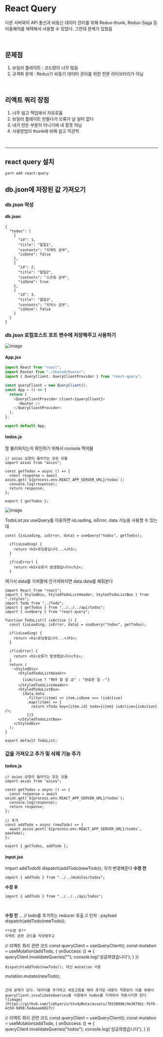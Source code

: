 # React Query
다른 서버와의 API 통신과 비동신 데이터 관리를 위해 Redux-thunk, Redux-Saga 등 미들웨어를 채택해서 사용할 수 있었다. 그런데 문제가 있었음

<br/>

## 문제점
1. 보일러 플레이트 : 코드량이 너무 많음 <br/>
2. 규격화 문제 : Redux가 비동기 데이터 관리를 위한 전문 라이브러리가 아님<br/>

<br/>

## 리액트 쿼리 장점
1. 너무 쉽고 책임에서 자유로움 <br/>
2. 보일러 플레이트 만들다가 오류가 날 일이 없다 <br/>
3. 내가 만든 부분이 아니기에 내 잘못 아님 <br/>
4. 사용방법이 thunk에 비해 쉽고 직관적 <br/>

<br/>
<hr/>

## react query 설치
```
yarn add react-query
```

## db.json에 저장된 값 가져오기
### db.json 작성
#### db.json
```
{
  "todos": [
    {
      "id": 1,
      "title": "할일1",
      "contents": "리액트 공부",
      "isDone": false
    },
    {
      "id": 2,
      "title": "할일2",
      "contents": "스프링 공부",
      "isDone": true
    },
    {
      "id": 3,
      "title": "할일3",
      "contents": "리덕스 공부",
      "isDone": false
    }
  ]
}
```

### db.json 로컬호스트 포트 변수에 저장해주고 사용하기
![image](https://github.com/limhyerin/StudyNote/assets/70150896/f38f4621-3a61-45dd-8da7-2a6e0b22b9b9)

#### App.jsx
```js
import React from "react";
import Router from "./shared/Router";
import { QueryClient, QueryClientProvider } from "react-query";

const queryClient = new QueryClient();
const App = () => {
  return (
    <QueryClientProvider client={queryClient}>
      <Router />
    </QueryClientProvider>
  );
};

export default App;
```

#### todos.js
잘 불러와지는지 확인하기 위해서 console 찍어봄
```
// axios 요청이 들어가는 모든 모듈
import axios from "axios";

const getTodos = async () => {
  const response = await axios.get(`${process.env.REACT_APP_SERVER_URL}/todos`);
  console.log(response);
  return response;
};

export { getTodos };
```

![image](https://github.com/limhyerin/StudyNote/assets/70150896/c4d34f44-c86b-4719-bce3-faf6e2db060a)

TodoList.jsx
useQuery를 이용하면 isLoading, isError, data 기능을 사용할 수 있는데
```
const {isLoading, isError, data} = useQuery("todos", getTodos);

  if(isLoading) {
    return <h1>로딩중입니다...</h1>;
  }

  if(isError) {
    return <h1>오류가 발생했습니다</h1>;
  }
```

여기서 data를 가져올때 안가져와지면 data.data를 해줘본다
```
import React from "react";
import { StyledDiv, StyledTodoListHeader, StyledTodoListBox } from "./styles";
import Todo from "../Todo";
import { getTodos } from "../../../api/todos";
import { useQuery } from "react-query";

function TodoList({ isActive }) {
  const {isLoading, isError, data} = useQuery("todos", getTodos);

  if(isLoading) {
    return <h1>로딩중입니다...</h1>;
  }

  if(isError) {
    return <h1>오류가 발생했습니다</h1>;
  }
  return (
    <StyledDiv>
      <StyledTodoListHeader>
        {isActive ? "해야 할 일 ⛱" : "완료한 일 ✅"}
      </StyledTodoListHeader>
      <StyledTodoListBox>
        {data.data
          .filter((item) => item.isDone === !isActive)
          .map((item) => {
            return <Todo key={item.id} todo={item} isActive={isActive} />;
          })}
      </StyledTodoListBox>
    </StyledDiv>
  );
}

export default TodoList;
```

### 값을 가져오고 추가 및 삭제 기능 추가
#### todos.js
```
// axios 요청이 들어가는 모든 모듈
import axios from "axios";

const getTodos = async () => {
  const response = await axios.get(`${process.env.REACT_APP_SERVER_URL}/todos`);
  console.log(response);
  return response;
};

// 추가
const addTodo = async (newTodo) => {
  await axios.post(`${process.env.REACT_APP_SERVER_URL}/todos`, newTodo);
};

export { getTodos, addTodo };
```

#### input.jsx
import addTodo와 dispatch(addTodo(newTodo)); 각각 변경해준다
**수정 전**
```
import { addTodo } from "../../modules/todos";
```
**수정 후**
```
import { addTodo } from "../../../api/todos";
```

<br/>

**수정 전**
...
// todo를 추가하는 reducer 호출
// 인자 : payload
dispatch(addTodo(newTodo));
```
**수정 후**
리액트 관련 코드를 작성해주고
```
// 리액트 뭐리 관련 코드
  const queryClient = useQueryClient();
  const mutation = useMutation(addTodo, {
    onSuccess: () => {
      queryClient.invalidateQueries("");
      console.log('성공하였습니다');
    }
  })
```
dispatch(addTodo(newTodo)); 대신 mutation 사용
```
mutation.mutate(newTodo);
```

근데 문제가 있다. 데이터를 추가하고 새로고침을 해야 추가된 내용이 적용된다 이를 위해서
queryClient.invalidateQueries를 사용해서 todos를 가져와서 적용시키면 된다
![image](https://github.com/limhyerin/StudyNote/assets/70150896/9e38792c-fbf0-4c50-9d98-5a4aaae6027c)

```
// 리액트 뭐리 관련 코드
  const queryClient = useQueryClient();
  const mutation = useMutation(addTodo, {
    onSuccess: () => {
      queryClient.invalidateQueries("todos");
      console.log('성공하였습니다');
    }
  })
```
